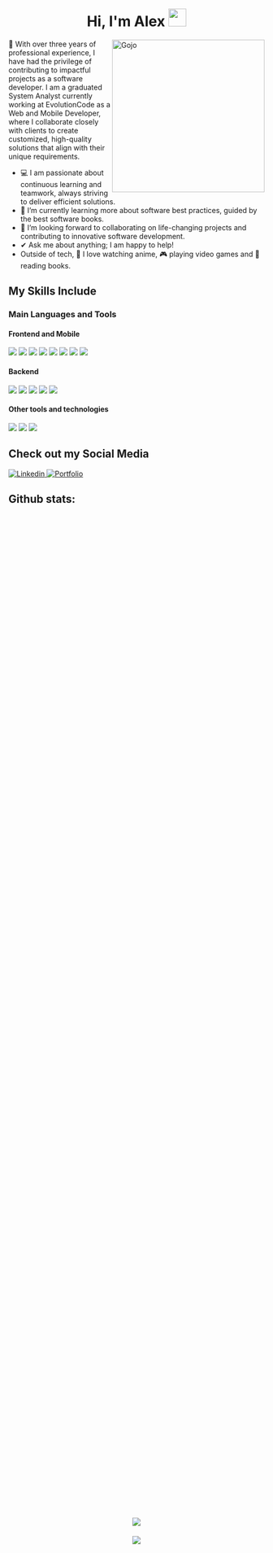 <h1 align="center"><b>Hi, I'm Alex</b> <img src="https://media.giphy.com/media/hvRJCLFzcasrR4ia7z/giphy.gif" width="35"></h1>
<!--  -->
<img align="right" width=300px alt="Gojo" src="https://media1.giphy.com/media/kSxi9DiWH4Q8q1Kbql/giphy.gif?cid=6c09b9520bx22pkeo61oiizyh2h2z81lr84jb2btk2z6pkua&ep=v1_internal_gif_by_id&rid=giphy.gif&ct=s" />

💼 With over three years of professional experience, I have had the privilege of contributing to impactful projects as a software developer. I am a graduated System Analyst currently working at EvolutionCode as a Web and Mobile Developer, where I collaborate closely with clients to create customized, high-quality solutions that align with their unique requirements.

- 💻 I am passionate about continuous learning and teamwork, always striving to deliver efficient solutions. <br/>
- 🌱 I’m currently learning more about software best practices, guided by the best software books. <br/>
- 👯 I’m looking forward to collaborating on life-changing projects and contributing to innovative software development. <br/>
- ✔ Ask me about anything; I am happy to help! <br/>
- Outside of tech, 🍜 I love watching anime, 🎮 playing video games and 📖 reading books.

## My Skills Include

<h3>Main Languages and Tools</h3>
<h4>Frontend and Mobile</h4>
<span> 
    <img src="https://img.shields.io/badge/React-%2320232a.svg?style=for-the-badge&logo=React&logoColor=%2361DAFB">
   <img src= "https://img.shields.io/badge/typescript-%23007ACC.svg?style=for-the-badge&logo=typescript&logoColor=white">
   <img src="https://img.shields.io/badge/Next.js-%23000000.svg?style=for-the-badge&logo=Next.js&logoColor=white">
   <img src="https://img.shields.io/badge/React_Native-%2320232a.svg?style=for-the-badge&logo=React&logoColor=%2361DAFB">
    <img src="https://img.shields.io/badge/HTML5-E34F26?style=for-the-badge&logo=html5&logoColor=white">
  <img src="https://img.shields.io/badge/CSS3-1572B6?style=for-the-badge&logo=css3&logoColor=white">
  <img src="https://img.shields.io/badge/JavaScript-F7DF1E?style=for-the-badge&logo=javascript&logoColor=black">
    <img src="https://img.shields.io/badge/Tailwind%20CSS-%2338B2AC.svg?style=for-the-badge&logo=tailwind-css&logoColor=white">
</span>

<span>
  <h4>Backend</h4>
   <img src="https://img.shields.io/badge/Node.js-%23339933.svg?style=for-the-badge&logo=Node.js&logoColor=white">
   <img src="https://img.shields.io/badge/Express.js-%23404d59.svg?style=for-the-badge&logo=express&logoColor=white">
  <img src="https://img.shields.io/badge/MongoDB-%2347A248.svg?style=for-the-badge&logo=MongoDB&logoColor=white">
  <img src="https://img.shields.io/badge/Prisma-%2300A3FF.svg?style=for-the-badge&logo=Prisma&logoColor=white">
    <img src="https://img.shields.io/badge/MySQL-00000F?style=for-the-badge&logo=mysql&logoColor=white">
</span>

<span>
  <h4>Other tools and technologies</h4>
    <img src="https://img.shields.io/badge/Git-F05032?style=for-the-badge&logo=git&logoColor=white">
  <img src="https://img.shields.io/badge/jira-%230A0FFF.svg?style=for-the-badge&logo=jira&logoColor=white">
  <img src="https://img.shields.io/badge/Notion-%23000000.svg?style=for-the-badge&logo=notion&logoColor=white">
</span>


## Check out my Social Media

<a href= "https://www.linkedin.com/in/alex--teper/?locale=en_US">
    <img src="https://img.shields.io/badge/LinkedIn-%230A66C2.svg?style=for-the-badge&logo=LinkedIn&logoColor=white" alt="Linkedin">
</a>

<a href="#">
  <img src="https://img.shields.io/badge/Portfolio-%230A0A0A.svg?style=for-the-badge&logo=github&logoColor=white"  alt="Portfolio">
</a>

<h2>Github stats:</h2> 

<div style="display: flex; flex-direction: column; justify-content: center; align-items: center; gap: 20px; height: 100vh; width: 100%">
  <img src="https://github-readme-stats.vercel.app/api?username=AlexTeper99&show_icons=true&theme=tokyonight&hide_border=true&locale=en" style="max-width: 100%;"/>
  <img src="https://github-readme-streak-stats.herokuapp.com/?user=AlexTeper99&theme=material-palenight" style="max-width: 100%;"/>
</div>
